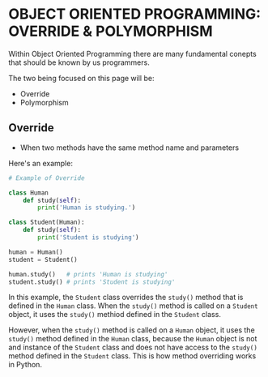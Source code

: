 # OBJECT ORIENTED PROGRAMMING: OVERRIDE & POLYMORPHISM

Within Object Oriented Programming there are many fundamental conepts that should be known by us programmers.

The two being focused on this page will be:
- Override
- Polymorphism

## Override
- When two methods have the same method name and parameters

Here's an example:

```python
# Example of Override

class Human
    def study(self):
        print('Human is studying.')

class Student(Human):
    def study(self):
        print('Student is studying')

human = Human()
student = Student()

human.study()   # prints 'Human is studying'
student.study() # prints 'Student is studying'

```

In this example, the `Student` class overrides the `study()` method that is defined in the `Human` class. When the `study()` method is called on a `Student` object, it uses the `study()` methiod defined in the `Student` class. 

However, when the `study()` method is called on a `Human` object, it uses the `study()` method defined in the `Human` class, because the `Human` object is not and instance of the `Student` class and does not have access to the `study()` method defined in the `Student` class. This is how method overriding works in Python.



